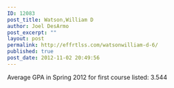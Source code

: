 ```yaml
---
ID: 12083
post_title: Watson,William D
author: Joel DesArmo
post_excerpt: ""
layout: post
permalink: http://effrtlss.com/watsonwilliam-d-6/
published: true
post_date: 2012-11-02 20:49:56
---
```

<p>Average GPA in Spring 2012 for first course listed: 3.544</p>